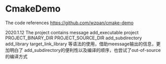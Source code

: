 # CmakeDemo

The code references https://github.com/wzpan/cmake-demo

2020.1.12
The project contains message add_executable project PROJECT_BINARY_DIR PROJECT_SOURCE_DIR add_subdirectory add_library target_link_library 等语法的使用，借助meessage输出的信息，更加明白了   add_subdirectory的便利性以及编译的顺序，也尝试了out-of-source的编译方式
